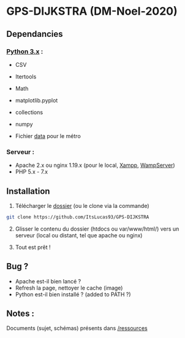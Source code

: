 # GPS-DIJKSTRA (DM-Noel-2020)


<!--  -->
## Dependancies

### [Python 3.x](https://www.python.org/downloads/) :

*   CSV
*   Itertools
*   Math
*   matplotlib.pyplot
*   collections
*   numpy

*   Fichier [data](https://github.com/ItsLucas93/GPS-DIJKSTRA/blob/master/py/data.py) pour le métro 

### Serveur :

*   Apache 2.x ou nginx 1.19.x (pour le local, [Xampp](https://www.apachefriends.org/fr/download.html), [WampServer](https://www.wampserver.com))
*   PHP 5.x - 7.x

## Installation

1. Télécharger le [dossier](https://github.com/ItsLucas93/GPS-DIJKSTRA.git) (ou le clone via la commande)

```sh
git clone https://github.com/ItsLucas93/GPS-DIJKSTRA
```

2. Glisser le contenu du dossier (htdocs ou var/www/html/) vers un serveur (local ou distant, tel que apache ou nginx)

3. Tout est prêt !

## Bug ?

* Apache est-il bien lancé ? 
* Refresh la page, nettoyer le cache (image)
* Python est-il bien installé ? (added to PATH ?)

## Notes :

Documents (sujet, schémas) présents dans [/ressources](https://github.com/ItsLucas93/GPS-DIJKSTRA/tree/master/ressources)
